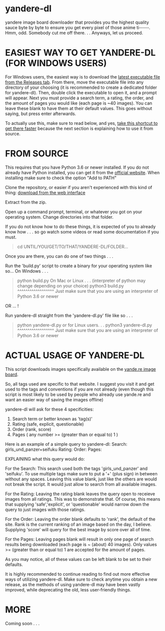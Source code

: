 # yandere-dl
yandere image board downloader that provides you the highest quality sauce byte by byte to ensure you get every pixel of those anime ti-----. Hmm, odd. Somebody cut me off there. . . Anyways, let us proceed.

# EASIEST WAY TO GET YANDERE-DL (FOR WINDOWS USERS)

For Windows users, the easiest way is to download the [latest executable file from the Releases tab](https://github.com/0xSTAR/yandere-dl/releases/download/v1.0.0/yandere-dl.exe). From there, move the executable file into any directory of your choosing (it is recommended to create a dedicated folder for yandere-dl). Then, double click the executable to open it, and a prompt will appear. Next you must provide a search term, a rating, the order, and the amount of pages you would like (each page is ~40 images). You can leave these blank to have them at their default values. This goes without saying, but press enter afterwards. 

To actually use this, make sure to read below, and yes, [take this shortcut to get there faster]() because the next section is explaining how to use it from source.

# FROM SOURCE

This requires that you have Python 3.6 or newer installed. If you do not already have Python installed, you can get it from the [official website](https://www.python.org/).
When installing make sure to check the option "Add to PATH"

Clone the repository, or easier if you aren't experienced with this kind of thing: [download from the web interface](https://github.com/0xSTAR/yandere-dl/archive/refs/heads/main.zip)

Extract from the zip. 

Open up a command prompt, terminal, or whatever you got on your operating system. 
Change directories into that folder.

If you do not know how to do these things, it is expected of you to already know how . . . so go watch some videos or read some documentation if you must.

> cd UNTIL/YOU/GET/TO/THAT/YANDERE-DL/FOLDER...

Once you are there, you can do one of two things . . .

Run the 'build.py' script to create a binary for your operating system like so...
On Windows . . .
> python build.py
On Mac or Linux . . . (interpreter of python may change depending on your choice)
> python3 build.py
^^^^^^^^^^^^^^^^^^ Just make sure that you are using an interpreter of Python 3.6 or newer

OR ... !

Run yandere-dl straight from the 'yandere-dl.py' file like so . . .
> python yandere-dl.py
or for Linux users. . .
> python3 yandere-dl.py
^^^^^^^^^^^^^^^^^^ Just make sure that you are using an interpreter of Python 3.6 or newer

# ACTUAL USAGE OF YANDERE-DL

This script downloads images specifically available on the [yande.re image board](https://yande.re/).

So, all tags used are specific to that website. I suggest you visit it and get used to the tags and conventions if you are not already (even though this script is most likely to be used by people who already use yande.re and want an easier way of saving the images offline)

yandere-dl will ask for these 4 specificities:
1. Search term or better known as 'tag(s)'
2. Rating (safe, explicit, questionable)
3. Order (rank, score)
4. Pages ( any number >= (greater than or equal to) 1 )

Here is an example of a simple query to yandere-dl:
Search: girls_und_panzer+seifuku
Rating:
Order:
Pages:

EXPLAINING what this query would do:

For the Search:
This search used both the tags 'girls_und_panzer' and 'seifuku'. To use multiple tags make sure to put a '+' (plus sign) in between without any spaces.
Leaving this value blank, just like the others are would not break the script. It would just allow to search from all available images.

For the Rating:
Leaving the rating blank leaves the query open to receieve images from all ratings. This was to demonstrate that. Of course, this means that supplying 'safe','explicit', or 'questionable' would narrow down the query to just images with those ratings.

For the Order:
Leaving the order blank defaults to 'rank', the default of the site. Rank is the current ranking of an image based on the day, I believe. Supplying 'score' will query for the best image by score over all of time.

For the Pages:
Leaving pages blank will result in only one page of search results being downloaded (each page is ~ (about) 40 images). Only values >= (greater than or equal to) 1 are accepted for the amount of pages.

As you may notice, all of these values can be left blank to be set to their defaults.


It is highly recommended to continue reading to find out more effective ways of utilizing yandere-dl. Make sure to check anytime you obtain a new release, as the methods of using yandere-dl may have been vastly improved, while deprecating the old, less user-friendly things.

# MORE

Coming soon . . .
